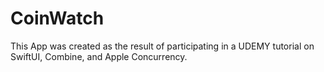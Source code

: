 # CoinWatch

This App was created as the result of participating in a UDEMY tutorial on SwiftUI, Combine, and Apple Concurrency.
